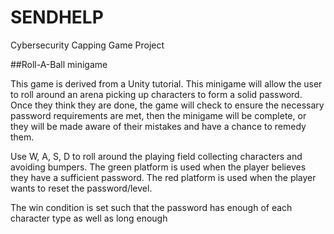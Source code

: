 # SENDHELP
Cybersecurity Capping Game Project

##Roll-A-Ball minigame

This game is derived from a Unity tutorial. This minigame will allow the user to roll around an arena picking up characters to form a solid password. 
Once they think they are done, the game will check to ensure the necessary password requirements are met, then the minigame will be complete, or they will be made aware of their mistakes and have a chance to remedy them.

Use W, A, S, D to roll around the playing field collecting characters and avoiding bumpers. 
  The green platform is used when the player believes they have a sufficient password. 
  The red platform is used when the player wants to reset the password/level.
  
The win condition is set such that the password has enough of each character type as well as long enough
